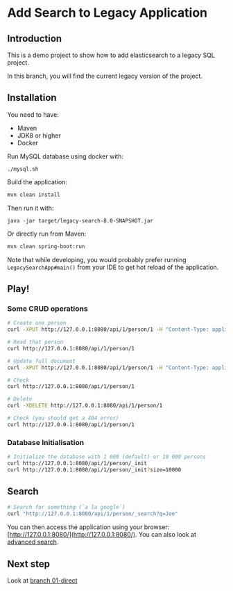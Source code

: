 Add Search to Legacy Application
================================

Introduction
------------

This is a demo project to show how to add elasticsearch to a legacy SQL project.

In this branch, you will find the current legacy version of the project.


Installation
------------

You need to have:

* Maven
* JDK8 or higher
* Docker

Run MySQL database using docker with:

```shell
./mysql.sh
```

Build the application:

```sh
mvn clean install
```

Then run it with:

```
java -jar target/legacy-search-8.0-SNAPSHOT.jar
```

Or directly run from Maven:

```sh
mvn clean spring-boot:run
```

Note that while developing, you would probably prefer running `LegacySearchApp#main()`
from your IDE to get hot reload of the application.

Play!
-----

### Some CRUD operations

```sh
# Create one person
curl -XPUT http://127.0.0.1:8080/api/1/person/1 -H "Content-Type: application/json" -d '{"name":"David Pilato"}'

# Read that person
curl http://127.0.0.1:8080/api/1/person/1

# Update full document
curl -XPUT http://127.0.0.1:8080/api/1/person/1 -H "Content-Type: application/json" -d '{"name":"David Pilato", "children":3}'

# Check
curl http://127.0.0.1:8080/api/1/person/1

# Delete
curl -XDELETE http://127.0.0.1:8080/api/1/person/1

# Check (you should get a 404 error)
curl http://127.0.0.1:8080/api/1/person/1
```

### Database Initialisation

```sh
# Initialize the database with 1 000 (default) or 10 000 persons
curl http://127.0.0.1:8080/api/1/person/_init
curl http://127.0.0.1:8080/api/1/person/_init?size=10000
```

## Search

```sh
# Search for something (`a la google`)
curl "http://127.0.0.1:8080/api/1/person/_search?q=Joe"
```

You can then access the application using your browser: [http://127.0.0.1:8080/](http://127.0.0.1:8080/).
You can also look at [advanced search](http://127.0.0.1:8080/#/advanced).

Next step
---------

Look at [branch 01-direct](https://github.com/dadoonet/legacy-search/tree/01-direct)
